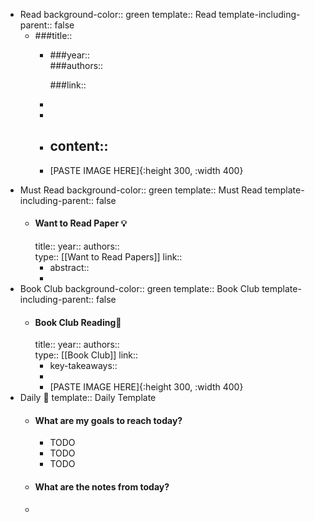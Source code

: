 - Read
  background-color:: green
  template:: Read
  template-including-parent:: false
	- ###title::
		- ###year::  
		  ###authors::  
		  
		  ###link::
		-
		-
		- content::
			-
		- [PASTE IMAGE HERE]{:height 300, :width 400}
- Must Read
  background-color:: green
  template:: Must Read
  template-including-parent:: false
	- #### Want to Read Paper 💡
	  title:: 
	  year:: 
	  authors::  
	  type:: [[Want to Read Papers]]
	  link::
		- abstract::
		-
- Book Club
  background-color:: green
  template:: Book Club
  template-including-parent:: false
	- #### Book Club Reading📖
	  title:: 
	  year:: 
	  authors::  
	  type:: [[Book Club]]
	  link::
		- key-takeaways::
		-
		- [PASTE IMAGE HERE]{:height 300, :width 400}
- Daily 📌
  template:: Daily Template
	- #### What are my goals to reach today?
		- TODO
		- TODO
		- TODO
	- #### What are the notes from today?
	-